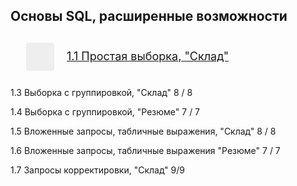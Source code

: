 
<style>
.lesson-widget__cover-image {
    height: 45px;
    width: 45px;
    font-size: 24px;
    border-radius: 3px;
    display: flex;
    align-items: center;
    justify-content: center;
    background-color: #eee;
    font-weight: 300;
    overflow: hidden;
    background-repeat: no-repeat;
    background-position: center;
    background-size: cover;
}
.lesson-widget__cover {
    position: relative;
    margin-right: 20px;
}
.lesson-widget__title {
    display: flex;
    align-items: center;
    min-width: 0;
    font-size: 18px;
    line-height: 1.33;
    position: relative;
}
.lesson-widget__info {
    display: flex;
    justify-content: space-between;
    align-items: center;
    min-width: 0;
    margin-right: auto;
    flex-basis: 95%;
}
a.lesson-widget__title-text {
    --link-color: currentColor;
    --link-line-color: transparent;
}
.lesson-widget__content {
    padding: 12px 25px;
    display: flex;
    flex-direction: row;
    align-items: stretch;
}
</style>

## Основы SQL, расширенные возможности
<div class="lesson-widget__content">
      <div class="lesson-widget__cover">
          <a href="https://github.com/kolesnikovvitaliy/SQL_trainer_advanced/blob/main/1_Основы_SQL_расширенные_возможности/1_1_Простая_выборка_Склад" tabindex="-1">
            <div class="lesson-widget__cover-image" style="background-image: url(https://github.com/kolesnikovvitaliy/SQL_trainer_advanced/blob/main/1_Основы_SQL_расширенные_возможности/img/res.png);"></div>
          </a>
      </div>
    <div class="lesson-widget__info">
      <div class="lesson-widget__title">
            <a href="https://github.com/kolesnikovvitaliy/SQL_trainer_advanced/blob/main/1_Основы_SQL_расширенные_возможности/1_1_Простая_выборка_Склад" class="lesson-widget__title-text">
              1.1
              Простая выборка, "Склад" <!---->
            </a>
      </div>
  </div>
</div>

1.3 Выборка с группировкой, "Склад" 8 / 8
  
1.4 Выборка с группировкой, "Резюме" 7 / 7
  
1.5 Вложенные запросы, табличные выражения, "Склад" 8 / 8
  
1.6 Вложенные запросы, табличные выражения "Резюме" 7 / 7
  
1.7 Запросы корректировки, "Склад" 9/9
